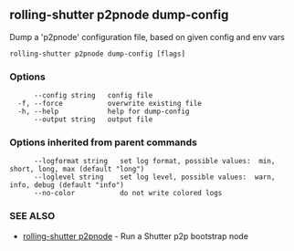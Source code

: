 ## rolling-shutter p2pnode dump-config

Dump a 'p2pnode' configuration file, based on given config and env vars

```
rolling-shutter p2pnode dump-config [flags]
```

### Options

```
      --config string   config file
  -f, --force           overwrite existing file
  -h, --help            help for dump-config
      --output string   output file
```

### Options inherited from parent commands

```
      --logformat string   set log format, possible values:  min, short, long, max (default "long")
      --loglevel string    set log level, possible values:  warn, info, debug (default "info")
      --no-color           do not write colored logs
```

### SEE ALSO

* [rolling-shutter p2pnode](rolling-shutter_p2pnode.md)	 - Run a Shutter p2p bootstrap node

